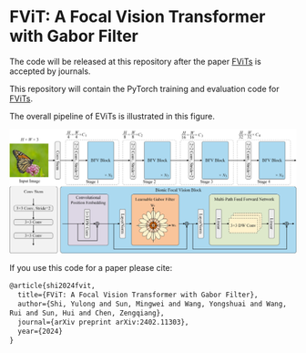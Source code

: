 # FViT: A Focal Vision Transformer with Gabor Filter

The code will be released at this repository after the paper [FViTs](https://arxiv.org/abs/2402.11303) is accepted by journals.

This repository will contain the PyTorch training and evaluation code for [FViTs](https://arxiv.org/abs/2402.11303).

The overall pipeline of EViTs is illustrated in this figure.

![FViT](./figs/FViTs.jpg)

If you use this code for a paper please cite:

```
@article{shi2024fvit,
  title={FViT: A Focal Vision Transformer with Gabor Filter},
  author={Shi, Yulong and Sun, Mingwei and Wang, Yongshuai and Wang, Rui and Sun, Hui and Chen, Zengqiang},
  journal={arXiv preprint arXiv:2402.11303},
  year={2024}
}
```

